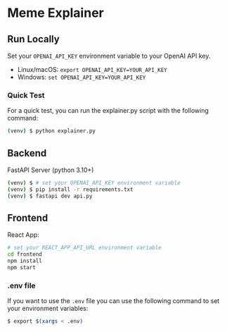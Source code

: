 # Meme Explainer

## Run Locally

Set your `OPENAI_API_KEY` environment variable to your OpenAI API key.

- Linux/macOS: `export OPENAI_API_KEY=YOUR_API_KEY`
- Windows: `set OPENAI_API_KEY=YOUR_API_KEY`


### Quick Test
For a quick test, you can run the explainer.py script with the following command:
```bash
(venv) $ python explainer.py
```



## Backend
FastAPI Server (python 3.10+)
```bash
(venv) $ # set your OPENAI_API_KEY environment variable
(venv) $ pip install -r requirements.txt
(venv) $ fastapi dev api.py
```

## Frontend
React App:
```bash
# set your REACT_APP_API_URL environment variable
cd frontend
npm install
npm start
```

### .env file
If you want to use the `.env` file you can use the following command to set your environment variables:
```bash
$ export $(xargs < .env)
```